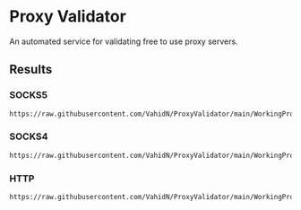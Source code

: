 # Proxy Validator

An automated service for validating free to use proxy servers.

## Results

### SOCKS5
```bash
https://raw.githubusercontent.com/VahidN/ProxyValidator/main/WorkingProxies/socks5-proxies.txt
```

### SOCKS4
```bash
https://raw.githubusercontent.com/VahidN/ProxyValidator/main/WorkingProxies/socks4-proxies.txt
```

### HTTP
```bash
https://raw.githubusercontent.com/VahidN/ProxyValidator/main/WorkingProxies/http-proxies.txt
```
